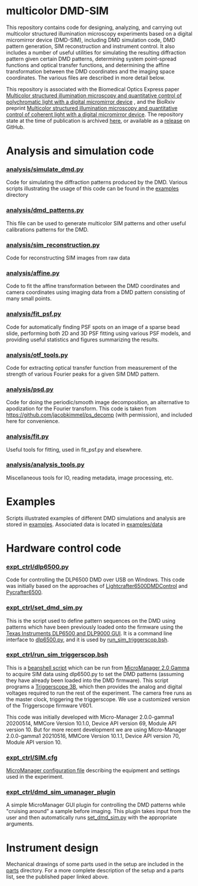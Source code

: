 # multicolor DMD-SIM
This repository contains code for designing, analyzing, and carrying out multicolor structured illumination microscopy
experiments based on a digital micromirror device (DMD-SIM), including DMD simulation code, DMD pattern generation, SIM reconstruction and
instrument control. It also includes a number of useful utilities for simulating the resulting diffraction 
pattern given certain DMD patterns, determining system point-spread functions and optical transfer functions, and 
determining the affine transformation between the DMD coordinates and the imaging space coordinates. The various 
files are described in more detail below.
 
This repository is associated with the Biomedical Optics Express paper 
[Multicolor structured illumination microscopy and quantitative control of polychromatic light with a digital micromirror device](https://doi.org/10.1364/BOE.422703)
, and the BioRxiv preprint 
[Multicolor structured illumination microscopy and quantitative control of coherent light with a digital micromirror device](https://doi.org/10.1101/2020.07.27.223941).
The repository state at the time of publication is archived [here](https://doi.org/10.5281/zenodo.4773865), or available as
a [release](https://github.com/QI2lab/mcSIM/releases/tag/v1.0.0) on GitHub.


# Analysis and simulation code

### [analysis/simulate_dmd.py](analysis/simulate_dmd.py)
Code for simulating the diffraction patterns produced by the DMD. Various 
scripts illustrating the usage of this code can be found in the [examples](examples) directory

### [analysis/dmd_patterns.py](analysis/dmd_patterns.py)
This file can be used to generate multicolor SIM patterns and other useful calibrations
patterns for the DMD.

### [analysis/sim_reconstruction.py](analysis/sim_reconstruction.py)
Code for reconstructing SIM images from raw data

### [analysis/affine.py](analysis/affine.py)
Code to fit the affine transformation between the DMD coordinates and camera coordinates using imaging data from a DMD
pattern consisting of many small points.

### [analysis/fit_psf.py](analysis/fit_psf.py)
Code for automatically finding PSF spots on an image of a sparse bead slide, performing both 2D and 3D PSF fitting using
various PSF models, and providing useful statistics and figures summarizing the results.

### [analysis/otf_tools.py](analysis/otf_tools.py)
Code for extracting optical transfer function from measurement of the strength of various Fourier peaks for a given SIM DMD pattern.
 
### [analysis/psd.py](analysis/psd.py)
Code for doing the periodic/smooth image decomposition, an alternative to apodization for the Fourier transform. This code is taken from https://github.com/jacobkimmel/ps_decomp (with permission), and included here for convenience.

### [analysis/fit.py](analysis/fit.py)
Useful tools for fitting, used in fit_psf.py and elsewhere.

### [analysis/analysis_tools.py](analysis/analysis_tools.py)
Miscellaneous tools for IO, reading metadata, image processing, etc.

# Examples
Scripts illustrated examples of different DMD simulations and analysis are stored in [examples](examples). Associated 
data is located in [examples/data](examples/data)
  
# Hardware control code

### [expt_ctrl/dlp6500.py](expt_ctrl/dlp6500.py)
Code for controlling the DLP6500 DMD over USB on Windows. This code was initially based on the approaches 
of [Lightcrafter6500DMDControl](https://github.com/mazurenko/Lightcrafter6500DMDControl) and
[Pycrafter6500](https://github.com/csi-dcsc/Pycrafter6500).

### [expt_ctrl/set_dmd_sim.py](expt_ctrl/set_dmd_sim.py)
This is the script used to define pattern sequences on the DMD using patterns which
have been previously loaded onto the firmware using the [Texas Instruments DLP6500 and DLP9000
GUI](https://www.ti.com/tool/DLPC900REF-SW). It is a command line interface to [dlp6500.py](expt_ctrl/dlp6500.py),
and it is used by [run_sim_triggerscop.bsh](expt_ctrl/run_sim_triggerscop.bsh).

### [expt_ctrl/run_sim_triggerscop.bsh](expt_ctrl/run_sim_triggerscop.bsh)
This is a [beanshell script](https://beanshell.github.io/) which can be run from [MicroManager 2.0 Gamma](https://micro-manager.org/wiki/Micro-Manager)
to acquire SIM data using dlp6500.py to set the DMD patterns (assuming they have already been loaded into the 
DMD firmware). This script programs a [Triggerscope 3B](https://arc.austinblanco.com/), which then provides the analog and 
digital voltages required to run the rest of the experiment. The camera free runs as the
master clock, triggering the triggerscope. We use a customized version of the Triggerscope firmware V601. 

This code was initially developed with Micro-Manager 2.0.0-gamma1 20200514, MMCore Version 10.1.0,
Device API version 69, Module API version 10. But for more recent development we are using
Micro-Manager 2.0.0-gamma1 20210516, MMCore Version 10.1.1, Device API version 70, Module API version 10.

### [expt_ctrl/SIM.cfg](expt_ctrl/SIM.cfg)
[MicroManager configuration file](https://micro-manager.org/wiki/Micro-Manager_Configuration_Guide#Configuration_file_syntax)
describing the equipment and settings used in the experiment.
  
### [expt_ctrl/dmd_sim_umanager_plugin](expt_ctrl/dmd_sim_umanager_plugin)
A simple MicroManager GUI plugin for controlling the DMD patterns while "cruising around" a sample before imaging.
This plugin takes input from the user and then automatically runs [set_dmd_sim.py](expt_ctrl/set_dmd_sim.py) with
the appropriate arguments.

# Instrument design
Mechanical drawings of some parts used in the setup are included in the [parts](parts) directory. For a more complete description of the setup and
a parts list, see the published paper linked above.


